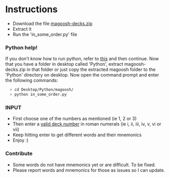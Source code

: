 # Instructions

  - Download the file [magoosh-decks.zip](https://github.com/saip009/gre-words/blob/master/Magoosh/magoosh-decks.zip)
  - Extract it
  - Run the 'in_some_order.py' file

### Python help!
If you don't know how to run python, refer to [this](https://github.com/saip009/gre-words) and then continue. Now that you have a folder in desktop called 'Python', extract magoosh-decks.zip in that folder or just copy the extracted magoosh folder to the 'Python' directory on desktop. Now open the command prompt and enter the following commands: 

 ```sh
   > cd Desktop/Python/magoosh/
   > python in_some_order.py
  ```

### INPUT
  - First choose one of the numbers as mentioned (ie 1, 2 or 3)
  - Then enter a [valid deck number](https://gre.magoosh.com/flashcards/vocabulary/decks) in roman numerals (ie i, ii, iii, iv, v, vi or vii)
  - Keep hitting enter to get different words and their mnemonics 
  - Enjoy :)
 

### Contribute
  - Some words do not have mnemonics yet or are difficult. To be fixed.
  - Please report words and mnemonics for those as issues so I can update.
